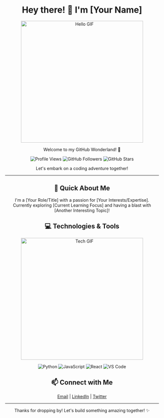 <h1 align="center">Hey there! 👋 I'm [Your Name]</h1>

<p align="center">
  <img src="https://media.giphy.com/media/xT0xezQGU5xCDJuCPe/giphy.gif" alt="Hello GIF" width="400" />
</p>

<p align="center">Welcome to my GitHub Wonderland! 🌟</p>

<p align="center">
  <img src="https://komarev.com/ghpvc/?username=osho-20&style=flat-square" alt="Profile Views" />
  <img src="https://img.shields.io/github/followers/osho-20?style=social" alt="GitHub Followers" />
  <img src="https://img.shields.io/github/stars/osho-20?style=social" alt="GitHub Stars" />
</p>

<p align="center">Let's embark on a coding adventure together!</p>

<hr>

<h2 align="center">🚀 Quick About Me</h2>

<p align="center">
  I'm a [Your Role/Title] with a passion for [Your Interests/Expertise].
  <br>
  Currently exploring [Current Learning Focus] and having a blast with [Another Interesting Topic]!
</p>

<h2 align="center">💻 Technologies & Tools</h2>

<p align="center">
  <img src="https://media.giphy.com/media/l0HlRTvRQfpjbDmLu/giphy.gif" alt="Tech GIF" width="400" />
</p>

<p align="center">
  <img src="https://img.shields.io/badge/-Python-informational?style=flat&logo=python&logoColor=white&color=blue" alt="Python" />
  <img src="https://img.shields.io/badge/-JavaScript-informational?style=flat&logo=javascript&logoColor=white&color=yellow" alt="JavaScript" />
  <img src="https://img.shields.io/badge/-React-informational?style=flat&logo=react&logoColor=white&color=blue" alt="React" />
  <img src="https://img.shields.io/badge/-VS%20Code-informational?style=flat&logo=visual-studio-code&logoColor=white&color=blue" alt="VS Code" />
  <!-- Add more badges here! -->
</p>

<h2 align="center">📫 Connect with Me</h2>

<p align="center">
  <a href="mailto:youremail@example.com">Email</a> |
  <a href="https://www.linkedin.com/in/yourprofile/">LinkedIn</a> |
  <a href="https://twitter.com/yourtwitter/">Twitter</a>
</p>

<hr>

<p align="center">Thanks for dropping by! Let's build something amazing together! ✨</p>
